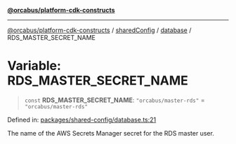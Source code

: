 [**@orcabus/platform-cdk-constructs**](../../../../../../README.md)

***

[@orcabus/platform-cdk-constructs](../../../../../../README.md) / [sharedConfig](../../../README.md) / [database](../README.md) / RDS\_MASTER\_SECRET\_NAME

# Variable: RDS\_MASTER\_SECRET\_NAME

> `const` **RDS\_MASTER\_SECRET\_NAME**: `"orcabus/master-rds"` = `"orcabus/master-rds"`

Defined in: [packages/shared-config/database.ts:21](https://github.com/OrcaBus/platform-cdk-constructs/blob/main/packages/shared-config/database.ts#L21)

The name of the AWS Secrets Manager secret for the RDS master user.
